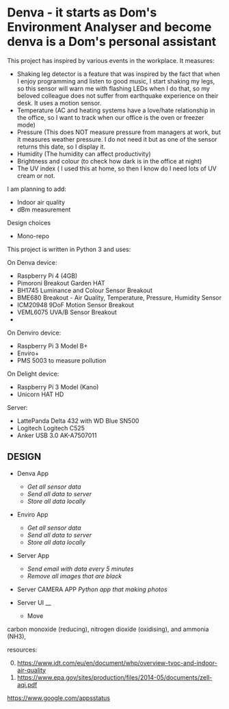 # Denva - it starts as Dom's Environment Analyser and become denva is a Dom's personal assistant

This project has inspired by various events in the workplace. It measures:

- Shaking leg detector is a feature that was inspired by the fact that when I enjoy programming and listen to good
  music, I start shaking my legs, so this sensor will warn me with flashing LEDs when I do that, so my beloved colleague
  does not suffer from earthquake experience on their desk. It uses a motion sensor.
- Temperature (AC and heating systems have a love/hate relationship in the office, so I want to track when our office is
  the oven or freezer mode)
- Pressure (This does NOT measure pressure from managers at work, but it measures weather pressure. I do not need it but
  as one of the sensor returns this date, so I display it.
- Humidity (The humidity can affect productivity)
- Brightness and colour (to check how dark is in the office at night)
- The UV index ( I used this at home, so then I know do I need lots of UV cream or not.

I am planning to add:

- Indoor air quality
- dBm measurement

Design choices

- Mono-repo

This project is written in Python 3 and uses:

On Denva device:

- Raspberry Pi 4 (4GB)
- Pimoroni Breakout Garden HAT
- BH1745 Luminance and Colour Sensor Breakout
- BME680 Breakout - Air Quality, Temperature, Pressure, Humidity Sensor
- ICM20948 9DoF Motion Sensor Breakout
- VEML6075 UVA/B Sensor Breakout
-

On Denviro device:

- Raspberry Pi 3 Model B+
- Enviro+
- PMS 5003 to measure pollution

On Delight device:

- Raspberry Pi 3 Model (Kano)
- Unicorn HAT HD

Server:

- LattePanda Delta 432 with WD Blue SN500
- Logitech Logitech C525
- Anker USB 3.0 AK-A7507011

## DESIGN

- Denva App
    - _Get all sensor data_
    - _Send all data to server_
    - _Store all data locally_

- Enviro App
    - _Get all sensor data_
    - _Send all data to server_
    - _Store all data locally_

- Server App
    - _Send email with data every 5 minutes_
    - _Remove all images that are black_
- Server CAMERA APP _Python app that making photos_


- Server UI __
    - Move

carbon monoxide (reducing), nitrogen dioxide (oxidising), and ammonia (NH3),

resources:

0. https://www.idt.com/eu/en/document/whp/overview-tvoc-and-indoor-air-quality
0. https://www.epa.gov/sites/production/files/2014-05/documents/zell-aqi.pdf


https://www.google.com/appsstatus